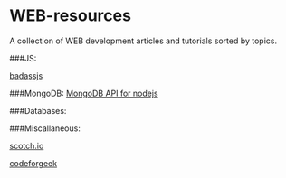 # WEB-resources
A collection of WEB development articles and tutorials sorted by topics.

###JS:

[badassjs](http://badassjs.com/post/43090030238/peerjs-a-peer-to-peer-networking-library-in)

###MongoDB:
[MongoDB API for nodejs](http://mongodb.github.io/node-mongodb-native/2.2/api/index.html)


###Databases:


###Miscallaneous:

[scotch.io](https://scotch.io/)

[codeforgeek](https://codeforgeek.com/)
